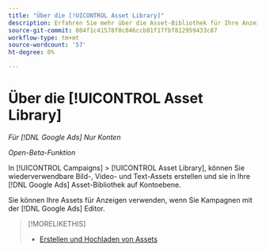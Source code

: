 ```yaml
---
title: "Über die [!UICONTROL Asset Library]"
description: Erfahren Sie mehr über die Asset-Bibliothek für Ihre Anzeigen-Assets.
source-git-commit: 004f1c41578f0c046ccb81f17fbf812959433c87
workflow-type: tm+mt
source-wordcount: '57'
ht-degree: 0%

---
```


# Über die [!UICONTROL Asset Library]

<!-- Combine with "Create" page into one page? -->

*Für [!DNL Google Ads] Nur Konten*

*Open-Beta-Funktion*

In [!UICONTROL Campaigns] > [!UICONTROL Asset Library], können Sie wiederverwendbare Bild-, Video- und Text-Assets erstellen und sie in Ihre [!DNL Google Ads] Asset-Bibliothek auf Kontoebene.

Sie können Ihre Assets für Anzeigen verwenden, wenn Sie Kampagnen mit der [!DNL Google Ads] Editor.

>[!MORELIKETHIS]
>
>* [Erstellen und Hochladen von Assets](/help/search-social-commerce/campaign-management/asset-library/asset-create.md)
